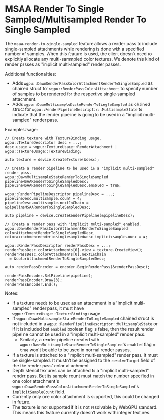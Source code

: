 # MSAA Render To Single Sampled/Multisampled Render To Single Sampled

The `msaa-render-to-single-sampled` feature allows a render pass to include single-sampled attachments while rendering is done with a specified number of samples. When this feature is used, the client doesn't need to explicitly allocate any multi-sammpled color textures. We denote this kind of render passes as "implicit multi-sampled" render passes.

Additional functionalities:
 - Adds `wgpu::DawnRenderPassColorAttachmentRenderToSingleSampled` as chained struct for `wgpu::RenderPassColorAtttachment` to specify number of samples to be rendered for the respective single-sampled attachment.
 - Adds `wgpu::DawnMultisampleStateRenderToSingleSampled` as chained struct for `wgpu::RenderPipelineDescriptor::MultisampleState` to indicate that the render pipeline is going to be used in a "implicit multi-sampled" render pass.

Example Usage:
```
// Create texture with TextureBinding usage.
wgpu::TextureDescriptor desc = ...;
desc.usage = wgpu::TextureUsage::RenderAttachment | wgpu::TextureUsage::TextureBinding;

auto texture = device.CreateTexture(&desc);

// Create a render pipeline to be used in a "implicit multi-sampled" render pass.
wgpu::DawnMultisampleStateRenderToSingleSampled pipelineMSAARenderToSingleSampledDesc;
pipelineMSAARenderToSingleSampledDesc.enabled = true;

wgpu::RenderPipelineDescriptor pipelineDesc = ...;
pipelineDesc.multisample.count = 4;
pipelineDesc.multisample.nextInChain = &pipelineMSAARenderToSingleSampledDesc;

auto pipeline = device.CreateRenderPipeline(&pipelineDesc);

// Create a render pass with "implicit multi-sampled" enabled.
wgpu::DawnRenderPassColorAttachmentRenderToSingleSampled colorAttachmentRenderToSingleSampledDesc;
colorAttachmentRenderToSingleSampledDesc.implicitSampleCount = 4;

wgpu::RenderPassDescriptor renderPassDesc = ...;
renderPassDesc.colorAttachments[0].view = texture.CreateView();
renderPassDesc.colorAttachments[0].nextInChain
  = &colorAttachmentRenderToSingleSampledDesc;

auto renderPassEncoder = encoder.BeginRenderPass(&renderPassDesc);

renderPassEncoder.SetPipeline(pipeline);
renderPassEncoder.Draw(3);
renderPassEncoder.End();

```

Notes:
 - If a texture needs to be used as an attachment in a "implicit multi-sampled" render pass, it must have `wgpu::TextureUsage::TextureBinding` usage.
 - If `wgpu::DawnMultisampleStateRenderToSingleSampled` chained struct is not included in a `wgpu::RenderPipelineDescriptor::MultisampleState`  or if it is included but `enabled` boolean flag is false, then the result render pipeline cannot be used in a "implicit multi-sampled" render pass.
   - Similarly, a render pipeline created with `wgpu::DawnMultisampleStateRenderToSingleSampled`'s `enabled` flag = `true` won't be able to be used in normal render passes.
 - If a texture is attached to a "implicit multi-sampled" render pass. It must be single-sampled. It mustn't be assigned to the `resolveTarget` field of the the render pass' color attachment.
 - Depth stencil textures can be attached to a "implicit multi-sampled" render pass. But its sample count must match the number specified in one color attachment's `wgpu::DawnRenderPassColorAttachmentRenderToSingleSampled`'s `implicitSampleCount` field.
 - Currently only one color attachment is supported, this could be changed in future.
 - The texture is not supported if it is not resolvable by WebGPU standard. This means this feature currently doesn't work with integer textures.
